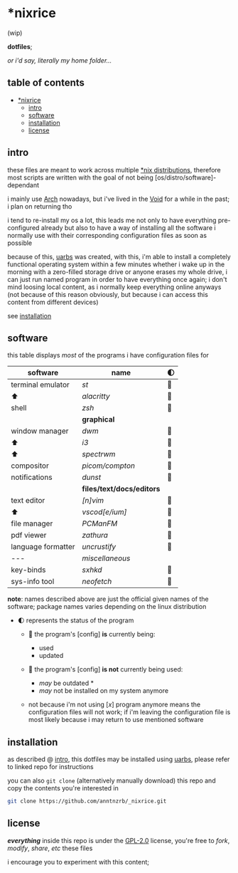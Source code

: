 # \*nixrice

(wip)

**dotfiles**;

_or i'd say, literally my home folder..._

## table of contents

- [\*nixrice](#*nixrice)
  - [intro](#intro)
  - [software](#software)
  - [installation](#installation)
  - [license](#license)

## intro

these files are meant to work across multiple
[\*nix distributions](https://0x0.st/HNfM), therefore most scripts are written
with the goal of not being [os/distro/software]-dependant

i mainly use [Arch](https://0x0.st/oGEz) nowadays, but i've lived in the
[Void](https://0x0.st/HNff) for a while in the past; i plan on returning tho

i tend to re-install my os a lot, this leads me not only to have everything
pre-configured already but also to have a way of installing all the software
i normally use with their corresponding configuration files as soon as possible

because of this, [uarbs](https://0x0.st/i3U-) was created, with this, i'm able
to install a completely functional operating system within a few minutes
whether i wake up in the morning with a zero-filled storage drive or anyone
erases my whole drive, i can just run named program in order to have everything
once again; i don't mind loosing local content, as i normally keep everything
online anyways (not because of this reason obviously, but because i can access
this content from different devices)

see [installation](#installation)

## software

this table displays _most_ of the programs i have configuration files for

| software           | name                        | :first_quarter_moon: |
| ------------------ | --------------------------- | -------------------- |
| terminal emulator  | _st_                        | :large_blue_circle:  |
| :arrow_up:         | _alacritty_                 | :red_circle:         |
| shell              | _zsh_                       | :large_blue_circle:  |
|                    | **graphical**               |
| window manager     | _dwm_                       | :large_blue_circle:  |
| :arrow_up:         | _i3_                        | :red_circle:         |
| :arrow_up:         | _spectrwm_                  | :red_circle:         |
| compositor         | _picom/compton_             | :large_blue_circle:  |
| notifications      | _dunst_                     | :large_blue_circle:  |
|                    | **files/text/docs/editors** |
| text editor        | _[n]vim_                    | :large_blue_circle:  |
| :arrow_up:         | _vscod[e/ium]_              | :red_circle:         |
| file manager       | _PCManFM_                   | :large_blue_circle:  |
| pdf viewer         | _zathura_                   | :large_blue_circle:  |
| language formatter | _uncrustify_                | :large_blue_circle:  |
| ---                | _miscellaneous_             |
| key-binds          | _sxhkd_                     | :large_blue_circle:  |
| sys-info tool      | _neofetch_                  | :large_blue_circle:  |

**note**: names described above are just the official given names of the
software; package names varies depending on the linux distribution

- :first_quarter_moon: represents the status of the program

  - :large_blue_circle: the program's [config] **is** currently being:
    - used
    - updated
  - :red_circle: the program's [config] **is not** currently being used:

    - _may_ be outdated \*
    - _may_ not be installed on my system anymore

  - not because i'm not using [_x_] program anymore means the configuration
    files will not work; if i'm leaving the configuration file is most likely
    because i may return to use mentioned software

## installation

as described @ [intro](#intro), this dotfiles may be installed using
[uarbs](https://0x0.st/i3U-), please refer to linked repo for instructions

you can also `git clone` (alternatively manually download) this repo and
copy the contents you're interested in

```sh
git clone https://github.com/anntnzrb/_nixrice.git
```

## license

**_everything_** inside this repo is under the [GPL-2.0](https://0x0.st/HNVH)
license, you're free to _fork_, _modify_, _share_, _etc_ these files

i encourage you to experiment with this content;
